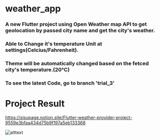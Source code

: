 # weather_app
### A new Flutter project using Open Weather map API to get geolocation by passed city name and get the city's weather.

### Able to Change it's temperature Unit at settings(Celcius/Fahrenheit).

### Theme will be automatically changed based on the fetced city's temperature.(20℃)

### To see the latest Code, go to branch 'trial_3'

# Project Result
https://sisupage.notion.site/Flutter-weather-provider-project-9559e3bfaa434d75b9f197a5eb133368

![alttext](https://www.notion.so/sisupage/Flutter-weather-provider-project-9559e3bfaa434d75b9f197a5eb133368#154d906471234461a6213006c173fb5b)
